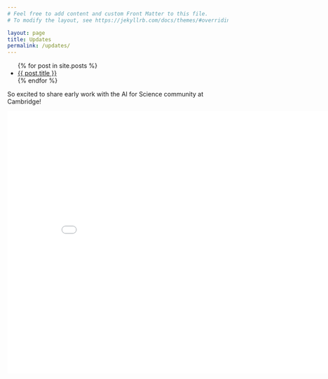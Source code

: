 ```yaml
---
# Feel free to add content and custom Front Matter to this file.
# To modify the layout, see https://jekyllrb.com/docs/themes/#overriding-theme-defaults

layout: page
title: Updates
permalink: /updates/
---
```


<ul>
  {% for post in site.posts %}
    <li>
      <a href="{{ post.url }}">{{ post.title }}</a>
    </li>
  {% endfor %}
</ul>

So excited to share early work with the AI for Science community at Cambridge!


<embed src="/TRAITS/assets/posters/Dale_poster.pdf" width="848" height="600px" class="center"/>
